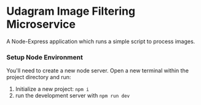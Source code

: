 # Udagram Image Filtering Microservice

A Node-Express application which runs a simple script to process images.

### Setup Node Environment

You'll need to create a new node server. Open a new terminal within the project directory and run:

1. Initialize a new project: `npm i`
2. run the development server with `npm run dev`